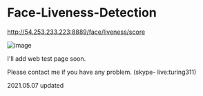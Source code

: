 # Face-Liveness-Detection

http://54.253.233.223:8889/face/liveness/score

![image](https://user-images.githubusercontent.com/80960135/116544496-cd669880-a921-11eb-83e1-67f714a8e545.png)

I'll add web test page soon.

Please contact me if you have any problem. (skype- live:turing311)

2021.05.07 updated
